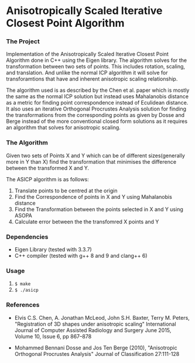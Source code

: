 # Anisotropically Scaled Iterative Closest Point Algorithm

### The Project
Implementation of the Anisotropically Scaled Iterative Closest Point Algorithm done in C++ using the Eigen library.
The algorithm solves for the transformation between two sets of points. This includes rotation, scaling, and translation.
And unlike the normal ICP algorithm it will solve for transforamtions that have and inherent anisotropic scaling relationship.

The algorithm used is as described by the Chen et al. paper which is mostly the same as the normal ICP solution but instead
uses Mahalanobis distance as a metric for finding point correspondence instead of Eculidean distance.
It also uses an iterative Orthogonal Procrustes Analysis solution for finding the transformations from the corresponding points as given by Dosse and Berge
instead of the more conventional closed form solutions as it requires an algorithm that solves for anisotropic scaling.

### The Algorithm
Given two sets of Points X and Y which can be of different sizes(generally more in Y than X)
find the transformation that minimises the difference between the transformed X and Y.

The ASICP algorithm is as follows:
1. Translate points to be centred at the origin
2. Find the Correspondence of points in X and Y using Mahalanobis distance
3. Find the Transformation between the points selected in X and Y using ASOPA
4. Calculate error between the the transfomred X points and Y

### Dependencies
* Eigen Library (tested with 3.3.7)
* C++ compiler (tested with g++ 8 and 9 and clang++ 6)

### Usage
1. ``$ make``
2. ``$ ./asicp``

### References
* Elvis C.S. Chen, A. Jonathan McLeod, John S.H. Baxter, Terry M. Peters,
  "Registration of 3D shapes under anisotropic scaling"
  International Journal of Computer Assisted Radiology and Surgery
  June 2015, Volume 10, Issue 6, pp 867–878
  
* Mohammed Bennani Dosse and Jos Ten Berge (2010),
  "Anisotropic Orthogonal Procrustes Analysis"
  Journal of Classification 27:111-128
